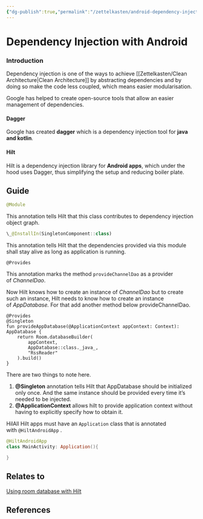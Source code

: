 ```yaml
---
{"dg-publish":true,"permalink":"/zettelkasten/android-dependency-injection/","title":"Hilt","tags":["status/todo","core/tech/android"],"created":"2023-11-30T15:13:15.786+00:00"}
---
```



# Dependency Injection with Android

### Introduction

Dependency injection is one of the ways to achieve [[Zettelkasten/Clean Architecture\|Clean Architecture]] by abstracting dependencies and by doing so make the code less coupled, which means easier modularisation.

Google has helped to create open-source tools that allow an easier management of dependencies.

#### Dagger

Google has created **dagger** which is a dependency injection tool for **java and kotlin**.

#### Hilt

Hilt is a dependency injection library for **Android apps**, which under the hood uses Dagger, thus simplifying the setup and reducing boiler plate.


## Guide


```kotlin
@Module
```


This annotation tells Hilt that this class contributes to dependency injection object graph.

```kotlin
\_@InstallIn(SingletonComponent::class)
```

This annotation tells Hilt that the dependencies provided via this module shall stay alive as long as application is running.

```
@Provides
```

This annotation marks the method `provideChannelDao` as a provider of _ChannelDao_.

Now Hilt knows how to create an instance of _ChannelDao_ but to create such an instance, Hilt needs to know how to create an instance of _AppDatabase._ For that add another method below provideChannelDao.


```
@Provides  
@Singleton  
fun provideAppDatabase(@ApplicationContext appContext: Context): AppDatabase {  
    return Room.databaseBuilder(  
        appContext,  
        AppDatabase::class._java_,  
        "RssReader"  
    ).build()  
}
```


There are two things to note here.

1. **@Singleton** annotation tells Hilt that AppDatabase should be initialized only once. And the same instance should be provided every time it’s needed to be injected.
2. **@ApplicationContext** allows hilt to provide application context without having to explicitly specify how to obtain it.


HilAll Hilt apps must have an `Application` class that is annotated with `@HiltAndroidApp` .

```kotlin
@HiltAndroidApp
class MainActivity: Application(){

}
```

## Relates to

[Using room database with Hilt](https://svvashishtha.medium.com/using-room-with-hilt-cb57a1bc32f)
## References
